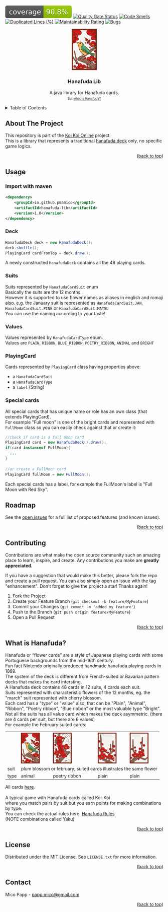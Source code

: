 <div id="top"></div>

![Coverage](.github/badges/jacoco.svg)
[![Quality Gate Status](https://sonarcloud.io/api/project_badges/measure?project=pmamico_hanafuda-lib&metric=alert_status)](https://sonarcloud.io/summary/new_code?id=pmamico_hanafuda-lib)
[![Code Smells](https://sonarcloud.io/api/project_badges/measure?project=pmamico_hanafuda-lib&metric=code_smells)](https://sonarcloud.io/summary/new_code?id=pmamico_hanafuda-lib)
[![Duplicated Lines (%)](https://sonarcloud.io/api/project_badges/measure?project=pmamico_hanafuda-lib&metric=duplicated_lines_density)](https://sonarcloud.io/summary/new_code?id=pmamico_hanafuda-lib)
[![Maintainability Rating](https://sonarcloud.io/api/project_badges/measure?project=pmamico_hanafuda-lib&metric=sqale_rating)](https://sonarcloud.io/summary/new_code?id=pmamico_hanafuda-lib)
[![Bugs](https://sonarcloud.io/api/project_badges/measure?project=pmamico_hanafuda-lib&metric=bugs)](https://sonarcloud.io/summary/new_code?id=pmamico_hanafuda-lib)

<div align="center">
  <a href="https://github.com/pmamico/hanafuda-lib">
    <img src=".github/images/logo.png" alt="Logo" width="80">
  </a>

  <h3 align="center">Hanafuda Lib</h3>

  <p align="center">
    A java library for Hanafuda cards.<br/ > 
    <font size="1">But <a href="#what-is-hanafuda">what is Hanafuda?</a></font>
  </p>
  
</div>



<!-- TABLE OF CONTENTS -->
<details>
  <summary>Table of Contents</summary>
  <ol>
    <li>
      <a href="#about-the-project">About The Project</a>
    </li>
    <li><a href="#usage">Usage</a></li>
    <li><a href="#roadmap">Roadmap</a></li>
    <li><a href="#contributing">Contributing</a></li>
    <li><a href="#what-is-hanafuda">What is Hanafuda?</a></li>
    <li><a href="#license">License</a></li>
    <li><a href="#contact">Contact</a></li>
  </ol>
</details>



<!-- ABOUT THE PROJECT -->
## About The Project

This repository is part of the [Koi Koi Online](https://github.com/users/pmamico/projects/2/) project.  
This is a library that represents a traditional [hanafuda deck](https://en.wikipedia.org/wiki/Hanafuda) only, no specific game logics.

<p align="right">(<a href="#top">back to top</a>)</p>

<!-- USAGE -->
## Usage

### Import with maven
```xml
<dependency>
    <groupId>io.github.pmamico</groupId>
    <artifactId>hanafuda-lib</artifactId>
    <version>1.0</version>
</dependency>
```
### Deck
```java
HanafudaDeck deck = new HanafudaDeck();
deck.shuffle();
PlayingCard cardFromTop = deck.draw();
```
A newly constructed ```HanafudaDeck``` contains all the 48 playing cards.
### Suits
Suits represented by ```HanafudaCardSuit``` enum  
Basically the suits are the 12 months.   
However it is supported to use flower names as aliases in english and romaji also.
e.g. the January suit is represented as ```HanafudaCardSuit.JAN```, ```HanafudaCardSuit.PINE``` or ```HanafudaCardSuit.MATSU```  
You can use the naming according to your taste!

### Values 
Values represented by ```HanafudaCardType``` enum.  
Values are ```PLAIN```, ```RIBBON```, ```BLUE_RIBBON```, ```POETRY_RIBBON```, ```ANIMAL``` and ```BRIGHT```

### PlayingCard
Cards represented by ```PlayingCard``` class having properties above:  
* a ```HanafudaCardSuit``` 
* a ```HanafudaCardType```
* a ```label``` (String)

### Special cards
All special cards that has unique name or role has an own class (that extends PlayingCard).  
For example "Full moon" is one of the bright cards and represented with ```FullMoon``` class so you can easily check against that or create it:
```java
//check if card is a full moon card
PlayingCard card = new HanafudaDeck().draw();
if(card instanceof FullMoon){
  ...
}

//or create a FullMoon card
PlayingCard fullMoon = new FullMoon();
```
Each special cards has a label, for example the FullMoon's label is "Full Moon with Red Sky".

<!-- ROADMAP -->
## Roadmap

See the [open issues](https://github.com/pmamico/hanafuda-lib/issues) for a full list of proposed features (and known issues).

<p align="right">(<a href="#top">back to top</a>)</p>

<!-- CONTRIBUTING -->
## Contributing

Contributions are what make the open source community such an amazing place to learn, inspire, and create. Any contributions you make are **greatly appreciated**.

If you have a suggestion that would make this better, please fork the repo and create a pull request. You can also simply open an issue with the tag "enhancement".
Don't forget to give the project a star! Thanks again!

1. Fork the Project
2. Create your Feature Branch (`git checkout -b feature/MyFeature`)
3. Commit your Changes (`git commit -m 'added my feature'`)
4. Push to the Branch (`git push origin feature/MyFeature`)
5. Open a Pull Request

<p align="right">(<a href="#top">back to top</a>)</p>

<!-- about-hanafuda -->
## What is Hanafuda?

Hanafuda or “flower cards” are a style of Japanese playing cards with some Portuguese backgrounds from the mid-16th century.   
Fun fact Nintendo originally produced handmade hanafuda playing cards in 1889.  
The system of the deck is different from French-suited or Bavarian pattern decks that makes the card intersting.  
A Hanafuda deck contains 48 cards in 12 suits, 4 cards each suit.  
Suits represented with characteristic flowers of the 12 months, eg. the "march" suit represented with cherry blossom.  
Each card has a "type" or "value" also, that can be "Plain", "Animal", "Ribbon", "Poetry ribbon", "Blue ribbon" or the most valuable type "Bright".   
Not all the suits has all value card which makes the deck asymmetric.  (there are 4 cards per suit, but there are 6 values)  
For example the February suited cards:  
<table>
   <tr>
     <td></td>
     <td><img src=".github/images/logo.png" width="60"></td>
     <td><img src=".github/images/plum_blossom_poetry.png" width="60"></td>
     <td><img src=".github/images/plum_blossom_kasu_1.png" width="60"></td>
     <td><img src=".github/images/plum_blossom_kasu_2.png" width="60"></td>
  </tr>
  <tr>
    <td>suit</td>
    <td colspan="4">plum blossom or february; suited cards illustrates the same flower</td>
  </tr>
  <tr>
    <td>type</td>
    <td>animal</td>
    <td>poetry ribbon</td>
    <td>plain</td>
    <td>plain</td>
  </tr>
</table>
All cards <a href="https://www.gamedesign.jp/flash/hanafuda/fuda2.png">here</a>.<br/ >
<br/ >
A typical game with Hanafuda cards called Koi-Koi <br/ >
where you match pairs by suit but you earn points for making combinations by type.<br/ >
You can check the actual rules here: <a href="https://www.gamedesign.jp/flash/hanafuda/rule_e.html">Hanafuda Rules</a> <br/ >
(NOTE combinations called Yaku)<br/ >

<p align="right">(<a href="#top">back to top</a>)</p>


<!-- LICENSE -->
## License

Distributed under the MIT License. See `LICENSE.txt` for more information.

<p align="right">(<a href="#top">back to top</a>)</p>

<!-- CONTACT -->
## Contact

Mico Papp - papp.mico@gmail.com

<p align="right">(<a href="#top">back to top</a>)</p>



<!-- MARKDOWN LINKS & IMAGES -->
<!-- https://www.markdownguide.org/basic-syntax/#reference-style-links -->
[contributors-shield]: https://img.shields.io/github/contributors/othneildrew/Best-README-Template.svg?style=for-the-badge
[contributors-url]: https://github.com/othneildrew/Best-README-Template/graphs/contributors
[forks-shield]: https://img.shields.io/github/forks/othneildrew/Best-README-Template.svg?style=for-the-badge
[forks-url]: https://github.com/othneildrew/Best-README-Template/network/members
[stars-shield]: https://img.shields.io/github/stars/othneildrew/Best-README-Template.svg?style=for-the-badge
[stars-url]: https://github.com/othneildrew/Best-README-Template/stargazers
[issues-shield]: https://img.shields.io/github/issues/othneildrew/Best-README-Template.svg?style=for-the-badge
[issues-url]: https://github.com/othneildrew/Best-README-Template/issues
[license-shield]: https://img.shields.io/github/license/othneildrew/Best-README-Template.svg?style=for-the-badge
[license-url]: https://github.com/othneildrew/Best-README-Template/blob/master/LICENSE.txt
[linkedin-shield]: https://img.shields.io/badge/-LinkedIn-black.svg?style=for-the-badge&logo=linkedin&colorB=555
[linkedin-url]: https://linkedin.com/in/othneildrew
[product-screenshot]: images/screenshot.png
